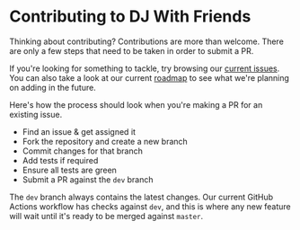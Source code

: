 # Contributing to DJ With Friends
Thinking about contributing? Contributions are more than welcome. There are only a few steps that need to be taken in order to submit a PR. 

If you're looking for something to tackle, try browsing our [current issues](https://github.com/TylerJDev/DJ-With-Friends/issues). You can also take a look at our current [roadmap](https://github.com/TylerJDev/DJ-With-Friends/projects) to see what we're planning on adding in the future.

Here's how the process should look when you're making a PR for an existing issue.

* Find an issue & get assigned it
* Fork the repository and create a new branch
* Commit changes for that branch
* Add tests if required
* Ensure all tests are green
* Submit a PR against the `dev` branch

The `dev` branch always contains the latest changes. Our current GitHub Actions workflow has checks against `dev`, and this is where any new feature will wait until it's ready to be merged against `master`.
